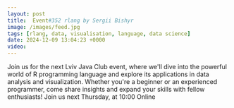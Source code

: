 ```yaml
---
layout: post
title:  Event#352 rlang by Sergii Bishyr
image: /images/feed.jpg
tags: [rlang, data, visualisation, language, data science]
date: 2024-12-09 13:04:23 +0000
video: 
---
```


Join us for the next Lviv Java Club event, where we'll dive into the powerful world of R programming language and explore its applications in data analysis and visualization. Whether you're a beginner or an experienced programmer, come share insights and expand your skills with fellow enthusiasts!
Join us next Thursday, at 10:00 Online
